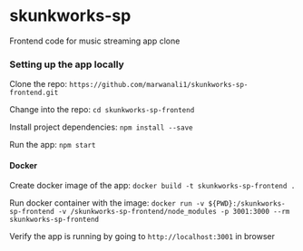 # skunkworks-sp
Frontend code for music streaming app clone

### Setting up the app locally

Clone the repo: `https://github.com/marwanali1/skunkworks-sp-frontend.git`

Change into the repo: `cd skunkworks-sp-frontend`

Install project dependencies: `npm install --save`

Run the app: `npm start`

#### Docker

Create docker image of the app: `docker build -t skunkworks-sp-frontend .`  

Run docker container with the image: `docker run -v ${PWD}:/skunkworks-sp-frontend -v /skunkworks-sp-frontend/node_modules -p 3001:3000 --rm skunkworks-sp-frontend`

Verify the app is running by going to `http://localhost:3001` in browser